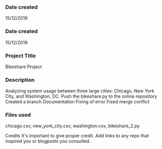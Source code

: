 ### Date created
15/12/2019

### Date created
15/12/2019

### Project Title
Bikeshare Project

### Description
Analyzing system usage between three large cities: Chicago, New York City, and Washington, DC.
Push the bikeshare.py to the online repository
Created a branch Documentation
Fixing of error
Fixed merge conflict

### Files used
chicago.csv, new_york_city.csv, washington.csv, bikeshare_2.py

Credits
It's important to give proper credit. Add links to any repo that inspired you or blogposts you consulted.
